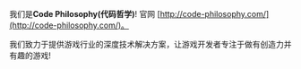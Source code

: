 
我们是**Code Philosophy(代码哲学)**!  官网 [http://code-philosophy.com/](http://code-philosophy.com/)。

我们致力于提供游戏行业的深度技术解决方案，让游戏开发者专注于做有创造力并有趣的游戏!
   
